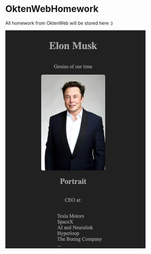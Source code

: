 # OktenWebHomework
All homework from OktenWeb will be stored here :)

![Elon](https://github.com/IFalcoNI/OktenWebHomework/blob/main/H1_HTML/Elon.png)

